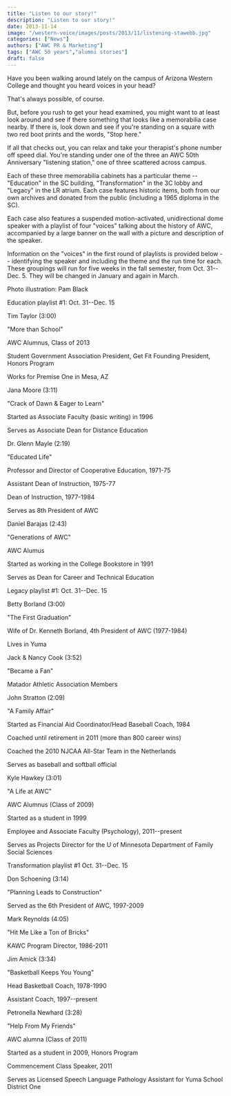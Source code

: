 ```yaml
---
title: "Listen to our story!"
description: "Listen to our story!"
date: 2013-11-14
image: "/western-voice/images/posts/2013/11/listening-stawebb.jpg"
categories: ["News"]
authors: ["AWC PR & Marketing"]
tags: ["AWC 50 years","alumni stories"]
draft: false
---
```

Have you been walking around lately on the campus of Arizona Western College and thought you heard voices in your head?

That's always possible, of course.

But, before you rush to get your head examined, you might want to at least look around and see if there something that looks like a memorabilia case nearby. If there is, look down and see if you're standing on a square with two red boot prints and the words, "Stop here."

If all that checks out, you can relax and take your therapist's phone number off speed dial. You're standing under one of the three an AWC 50th Anniversary "listening station," one of three scattered across campus.

Each of these three memorabilia cabinets has a particular theme -- "Education" in the SC building, "Transformation" in the 3C lobby and "Legacy" in the LR atrium. Each case features historic items, both from our own archives and donated from the public (including a 1965 diploma in the SC).

Each case also features a suspended motion-activated, unidirectional dome speaker with a playlist of four "voices" talking about the history of AWC, accompanied by a large banner on the wall with a picture and description of the speaker.

Information on the "voices" in the first round of playlists is provided below -- identifying the speaker and including the theme and the run time for each. These groupings will run for five weeks in the fall semester, from Oct. 31--Dec. 5. They will be changed in January and again in March.

Photo illustration: Pam Black

Education playlist #1: Oct. 31--Dec. 15

Tim Taylor (3:00)

"More than School"

AWC Alumnus, Class of 2013

Student Government Association President, Get Fit Founding President, Honors Program

Works for Premise One in Mesa, AZ

Jana Moore (3:11)

"Crack of Dawn & Eager to Learn"

Started as Associate Faculty (basic writing) in 1996

Serves as Associate Dean for Distance Education

Dr. Glenn Mayle (2:19)

"Educated Life"

Professor and Director of Cooperative Education, 1971-75

Assistant Dean of Instruction, 1975-77

Dean of Instruction, 1977-1984

Serves as 8th President of AWC

Daniel Barajas (2:43)

"Generations of AWC"

AWC Alumus

Started as working in the College Bookstore in 1991

Serves as Dean for Career and Technical Education

Legacy playlist #1: Oct. 31--Dec. 15

Betty Borland (3:00)

"The First Graduation"

Wife of Dr. Kenneth Borland, 4th President of AWC (1977-1984)

Lives in Yuma

Jack & Nancy Cook (3:52)

"Became a Fan"

Matador Athletic Association Members

John Stratton (2:09)

"A Family Affair"

Started as Financial Aid Coordinator/Head Baseball Coach, 1984

Coached until retirement in 2011 (more than 800 career wins)

Coached the 2010 NJCAA All-Star Team in the Netherlands

Serves as baseball and softball official

Kyle Hawkey (3:01)

"A Life at AWC"

AWC Alumnus (Class of 2009)

Started as a student in 1999

Employee and Associate Faculty (Psychology), 2011--present

Serves as Projects Director for the U of Minnesota Department of Family Social Sciences

Transformation playlist #1 Oct. 31--Dec. 15

Don Schoening (3:14)

"Planning Leads to Construction"

Served as the 6th President of AWC, 1997-2009

Mark Reynolds (4:05)

"Hit Me Like a Ton of Bricks"

KAWC Program Director, 1986-2011

Jim Amick (3:34)

"Basketball Keeps You Young"

Head Basketball Coach, 1978-1990

Assistant Coach, 1997--present

Petronella Newhard (3:28)

"Help From My Friends"

AWC alumna (Class of 2011)

Started as a student in 2009, Honors Program

Commencement Class Speaker, 2011

Serves as Licensed Speech Language Pathology Assistant for Yuma School District One